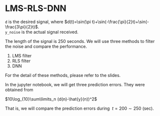 # LMS-RLS-DNN

`d` is the desired signal, where $d(t)=\sin(\pi t)+\sin(-\frac{\pi}{2}t)+\sin(-\frac{3\pi}{2}t)$.\
`y_noise` is the actual signal received.

The length of the signal is $250$ seconds. We will use three methods to filter the noise and compare the performance.
1. LMS filter
2. RLS filter
3. DNN

For the detail of these methods, please refer to the slides.

In the jupyter notebook, we will get three prediction errors.
They were obtained from

$10\log_{10}\sum\limits_n (d(n)-\hat{y}(n))^2$

That is, we will compare the prediction errors during $~t=200\sim250$ (sec).
